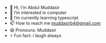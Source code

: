 - 👋 Hi, I’m Abdul Muddasir
- 👀 I’m interested in computer 
- 🌱 I’m currently learning typescript 
- 📫 How to reach me muddasirb4@gmail.com
- 😄 Pronouns: Muddasir 
- ⚡ Fun fact: i laugh always 

<!---
Muddasir8/Muddasir8 is a ✨ special ✨ repository because its `README.md` (this file) appears on your GitHub profile.
You can click the Preview link to take a look at your changes.
--->
